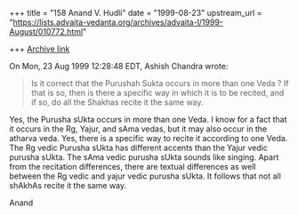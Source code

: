 +++
title = "158 Anand V. Hudli"
date = "1999-08-23"
upstream_url = "https://lists.advaita-vedanta.org/archives/advaita-l/1999-August/010772.html"

+++
[Archive link](https://lists.advaita-vedanta.org/archives/advaita-l/1999-August/010772.html)

On Mon, 23 Aug 1999 12:28:48 EDT, Ashish Chandra <ramkisno at HOTMAIL.COM>
wrote:


>Is it correct that the Purushah Sukta occurs in more than one Veda ? If
>that
>is so, then is there a specific way in which it is to be recited, and if
>so,
>do all the Shakhas recite it the same way.
>

  Yes, the Purusha sUkta occurs in more than one Veda. I know for
  a fact that it occurs in the Rg, Yajur, and sAma vedas, but it
  may also occur in the atharva veda. Yes, there is a specific
  way to recite it according to one Veda. The Rg vedic Purusha sUkta
  has different accents than the Yajur vedic purusha sUkta. The
  sAma vedic purusha sUkta sounds like singing. Apart from the
  recitation differences, there are textual differences as well
  between the Rg vedic and yajur vedic purusha sUkta. It follows that
  not all shAkhAs recite it the same way.

 Anand

